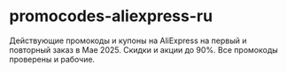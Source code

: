 # promocodes-aliexpress-ru
Действующие промокоды и купоны на AliExpress на первый и повторный заказ в Мае 2025. Скидки и акции до 90%. Все промокоды проверены и рабочие.
